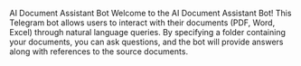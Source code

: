 AI Document Assistant Bot
Welcome to the AI Document Assistant Bot! This Telegram bot allows users to interact with their documents (PDF, Word, Excel) through natural language queries. By specifying a folder containing your documents, you can ask questions, and the bot will provide answers along with references to the source documents.
